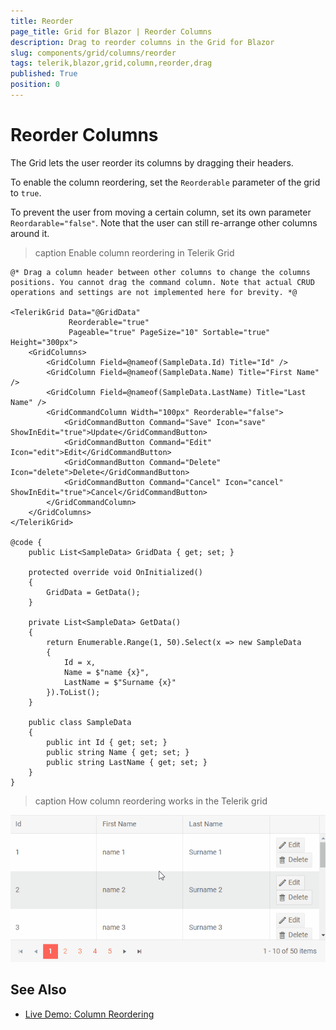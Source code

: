 ```yaml
---
title: Reorder
page_title: Grid for Blazor | Reorder Columns
description: Drag to reorder columns in the Grid for Blazor
slug: components/grid/columns/reorder
tags: telerik,blazor,grid,column,reorder,drag
published: True
position: 0
---
```


# Reorder Columns

The Grid lets the user reorder its columns by dragging their headers.

To enable the column reordering, set the `Reorderable` parameter of the grid to `true`.

To prevent the user from moving a certain column, set its own parameter `Reordarable="false"`. Note that the user can still re-arrange other columns around it.

>caption Enable column reordering in Telerik Grid

````CSHTML
@* Drag a column header between other columns to change the columns positions. You cannot drag the command column. Note that actual CRUD operations and settings are not implemented here for brevity. *@

<TelerikGrid Data="@GridData"
             Reorderable="true"
             Pageable="true" PageSize="10" Sortable="true" Height="300px">
    <GridColumns>
        <GridColumn Field=@nameof(SampleData.Id) Title="Id" />
        <GridColumn Field=@nameof(SampleData.Name) Title="First Name" />
        <GridColumn Field=@nameof(SampleData.LastName) Title="Last Name" />
        <GridCommandColumn Width="100px" Reorderable="false">
            <GridCommandButton Command="Save" Icon="save" ShowInEdit="true">Update</GridCommandButton>
            <GridCommandButton Command="Edit" Icon="edit">Edit</GridCommandButton>
            <GridCommandButton Command="Delete" Icon="delete">Delete</GridCommandButton>
            <GridCommandButton Command="Cancel" Icon="cancel" ShowInEdit="true">Cancel</GridCommandButton>
        </GridCommandColumn>
    </GridColumns>
</TelerikGrid>

@code {
    public List<SampleData> GridData { get; set; }

    protected override void OnInitialized()
    {
        GridData = GetData();
    }

    private List<SampleData> GetData()
    {
        return Enumerable.Range(1, 50).Select(x => new SampleData
        {
            Id = x,
            Name = $"name {x}",
            LastName = $"Surname {x}"
        }).ToList();
    }

    public class SampleData
    {
        public int Id { get; set; }
        public string Name { get; set; }
        public string LastName { get; set; }
    }
}
````


>caption How column reordering works in the Telerik grid

![](images/column-reorder-preview.gif)

## See Also

  * [Live Demo: Column Reordering](https://demos.telerik.com/blazor-ui/grid/column-reordering)
